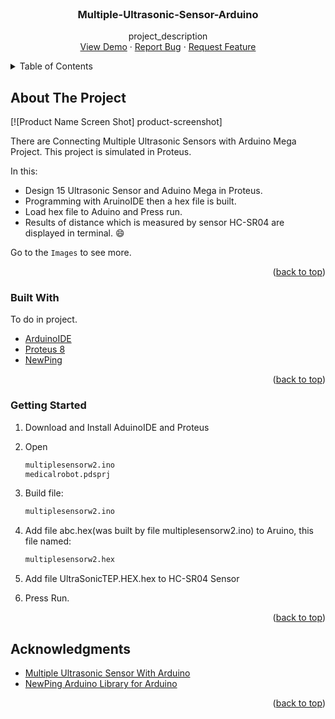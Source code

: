 <!-- PROJECT LOGO -->
<br />
<div align="center">
<h3 align="center">Multiple-Ultrasonic-Sensor-Arduino</h3>
  <p align="center">
    project_description
    <br />
    <a href="https://github.com/chutientrong/Multiple-Ultrasonic-Sensor-Arduino">View Demo</a>
    ·
    <a href="https://github.com/chutientrong/Multiple-Ultrasonic-Sensor-Arduino/issues">Report Bug</a>
    ·
    <a href="https://github.com/chutientrong/Multiple-Ultrasonic-Sensor-Arduino/issues">Request Feature</a>
  </p>
</div>

<!-- TABLE OF CONTENTS -->
<details>
  <summary>Table of Contents</summary>
  <ol>
    <li><a href="#about-the-project">About The Project</a>
    <li><a href="#built-with">Built With</a></li>
    </li>
    <li><a href="#getting-started">Getting Started</a>
    </li>
    <li><a href="#acknowledgments">Acknowledgments</a></li>
  </ol>
</details>


<!-- ABOUT THE PROJECT -->
## About The Project
[![Product Name Screen Shot] product-screenshot]

There are Connecting Multiple Ultrasonic Sensors with Arduino Mega Project. This project is simulated in Proteus.

In this:
* Design 15 Ultrasonic Sensor and Aduino Mega in Proteus.
* Programming with AruinoIDE then a hex file is built. 
* Load hex file to Aduino and Press run.
* Results of distance which is measured by sensor HC-SR04 are displayed in terminal. :smile:

Go to the `Images` to see more.

<p align="right">(<a href="#top">back to top</a>)</p>


### Built With

To do in project.

* [ArduinoIDE](https://www.arduino.cc/en/software/)
* [Proteus 8](https://www.labcenter.com/)
* [NewPing](https://github.com/microflo/NewPing/)

<p align="right">(<a href="#top">back to top</a>)</p>


### Getting Started

1. Download and Install AduinoIDE and Proteus 
2. Open
   ```sh
   multiplesensorw2.ino
   medicalrobot.pdsprj
   ```
3. Build file:
   ```sh
   multiplesensorw2.ino
   ```
4. Add file abc.hex(was built by file multiplesensorw2.ino) to Aruino, this file named:
   ```sh
   multiplesensorw2.hex
   ```
5. Add file UltraSonicTEP.HEX.hex to HC-SR04 Sensor

6. Press Run.

<p align="right">(<a href="#top">back to top</a>)</p>


<!-- ACKNOWLEDGMENTS -->
## Acknowledgments

* [Multiple Ultrasonic Sensor With Arduino](https://www.theengineeringprojects.com/2015/02/interfacing-multiple-ultrasonic-sensor-arduino.html)
* [NewPing Arduino Library for Arduino](https://bitbucket.org/teckel12/arduino-new-ping/wiki/Home)

<p align="right">(<a href="#top">back to top</a>)</p>

<!-- MARKDOWN LINKS & IMAGES -->
<!-- https://www.markdownguide.org/basic-syntax/#reference-style-links -->

[product-screenshot]: Images/Design.PNG
